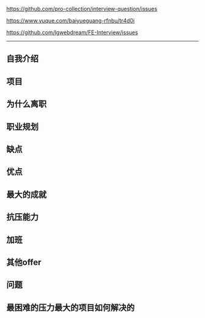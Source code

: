 https://github.com/pro-collection/interview-question/issues

https://www.yuque.com/baiyueguang-rfnbu/tr4d0i

https://github.com/lgwebdream/FE-Interview/issues

---

## 自我介绍

## 项目

## 为什么离职

## 职业规划

## 缺点

## 优点

## 最大的成就

## 抗压能力

## 加班

## 其他offer

## 问题

## 最困难的压力最大的项目如何解决的



